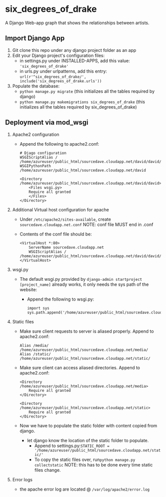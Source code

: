 # six_degrees_of_drake

A Django Web-app graph that shows the relationships between artists.

## Import Django App
1. Git clone this repo under any django project folder as an app
2. Edit your Django project's configuration files: 
    - in settings.py under INSTALLED-APPS, add this value: ```'six_degrees_of_drake'```
    - in urls.py under urlpatterns, add this entry: ```url(r'^six_degrees_of_drake/', include('six_degrees_of_drake.urls'))```
3. Populate the database:
    - ```python manage.py migrate``` (this initializes all the tables required by django)
    - ```python manage.py makemigrations six_degrees_of_drake``` (this initializes all the tables required by six_degrees_of_drake)

## Deployment via mod_wsgi
1. Apache2 configuration
    - Append the following to apache2.conf:

        ```
        # Djago configuration
        WSGIScriptAlias / /home/azureuser/public_html/sourcedave.cloudapp.net/david/david/wsgi.py
        WSGIPythonPath /home/azureuser/public_html/sourcedave.cloudapp.net/david

        <Directory /home/azureuser/public_html/sourcedave.cloudapp.net/david/david>
            <Files wsgi.py>
            Require all granted
            </Files>
        </Directory>
        ```
        
2. Additional Virtual host configuration for apache
    - Under ```/etc/apache2/sites-available```, create ```sourcedave.cloudapp.net.conf``` NOTE: conf file MUST end in .conf
    - Contents of the conf file should be:

        ```
        <VirtualHost *:80>
            ServerName sourcedave.cloudapp.net
            WSGIScriptAlias / /home/azureuser/public_html/sourcedave.cloudapp.net/david/david/wsgi.py
        </VirtualHost>
        ```
        
3. wsgi.py
    - The default wsgi.py provided by ```django-admin startproject [project_name]``` already works, it only needs the sys path of the website:
        - Append the following to wsgi.py:

            ```
            import sys
            sys.path.append('/home/azureuser/public_html/sourcedave.cloudapp.net/')
            ```

4. Static files
    - Make sure client requests to server is aliased properly. Append to apache2.conf:

        ```
        Alias /media/ /home/azureuser/public_html/sourcedave.cloudapp.net/media/
        Alias /static/ /home/azureuser/public_html/sourcedave.cloudapp.net/static/
        ```

    - Make sure client can access aliased directories. Append to apache2.conf:

        ```
        <Directory /home/azureuser/public_html/sourcedave.cloudapp.net/media>
            Require all granted
        </Directory>

        <Directory /home/azureuser/public_html/sourcedave.cloudapp.net/static>
            Require all granted
        </Directory>
        ```

    - Now we have to populate the static folder with content copied from django.
        - let django know the location of the static folder to populate.
            - Append to settings.py:```STATIC_ROOT = '/home/azureuser/public_html/sourcedave.cloudapp.net/static/'```
            - To copy the static files over, run```python manage.py collectstatic``` NOTE: this has to be done every time static files change.
5. Error logs
    - the apache error log are located @ ```/var/log/apache2/error.log```
